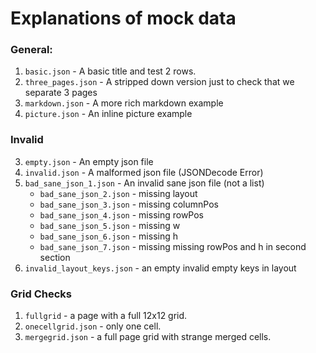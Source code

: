 # Explanations of mock data

### General:
1) `basic.json` - A basic title and test 2 rows.
2) `three_pages.json` - A stripped down version just to check that we separate 3 pages
3) `markdown.json` - A more rich markdown example
4) `picture.json` - An inline picture example

### Invalid
3) `empty.json` - An empty json file
4) `invalid.json` - A malformed json file (JSONDecode Error)
5) `bad_sane_json_1.json` - An invalid sane json file (not a list)
   - `bad_sane_json_2.json` - missing layout
   - `bad_sane_json_3.json` - missing columnPos
   - `bad_sane_json_4.json` - missing rowPos
   - `bad_sane_json_5.json` - missing w
   - `bad_sane_json_6.json` - missing h
   - `bad_sane_json_7.json` - missing missing rowPos and h in second section 
6) `invalid_layout_keys.json` - an empty invalid empty keys in layout

### Grid Checks
1) `fullgrid` - a page with a full 12x12 grid.
7) `onecellgrid.json` - only one cell.
8) `mergegrid.json` - a full page grid with strange merged cells.


